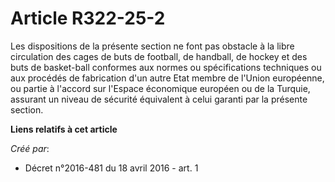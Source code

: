 # Article R322-25-2

Les dispositions de la présente section ne font pas obstacle à la libre circulation des cages de buts de football, de
handball, de hockey et des buts de basket-ball conformes aux normes ou spécifications techniques ou aux procédés de
fabrication d'un autre Etat membre de l'Union européenne, ou partie à l'accord sur l'Espace économique européen ou de la
Turquie, assurant un niveau de sécurité équivalent à celui garanti par la présente section.

**Liens relatifs à cet article**

_Créé par_:

  - Décret n°2016-481 du 18 avril 2016 - art. 1
